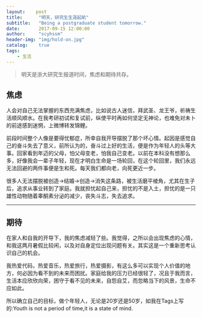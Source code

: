 ```yaml
---
layout:    post
title:      "明天，研究生生涯起航"
subtitle:   "Being a postgraduate student tomorrow."
date:       2017-09-15 12:00:00
author:     "scyhssm"
header-img: "img/hold-on.jpg"
catalog:    true
tags:
    - 生活
---
```


>明天是浙大研究生报道时间，焦虑和期待共存。


## 焦虑

人会对自己无法掌握的东西充满焦虑，比如说古人迷信，拜武圣、龙王爷，祈祷生活顺风顺水。在我考研初试和复试前，纵使平时再如何坚定无神论，也难免对未卜的前途感到迷惘，上微博转发锦鲤。

前段时间整个人像是要得忧郁症，所幸自我开导摆脱了那个坏心情。起因是感觉自己的奋斗失去了意义，前所认为的，奋斗过上好的生活，便是作为年轻人的头等大事。回家看到年迈的父母，怕父母变老，怕我自己变老。以前在本科没有想那么多，好像我会一辈子年轻，现在才明白生命是一场轮回，在这个轮回里，我们永远无法回避的两件事便是生和死。每天我们都向老，向死更近一步。

很多人无法摆脱被创造->结婚->创造->消失这条路，被生活磨平棱角，尤其在生子后，追求从事业转到了家庭。我就担忧起自己来，担忧的不是入土，担忧的是一只雄性动物随着睾酮素分泌的减少，丧失斗志，失去追求。


---


## 期待

在家人和自我的开导下，我的焦虑减轻了些。我觉得，之所以会出现焦虑的心情，和我这两月暑假比较闲，以及对自身定位出现问题有关。其实这是一个重新思考认识自己的机会。

我热爱代码，热爱音乐，热爱旅行，热爱摄影，有这么多可以实现个人价值的地方，何必因为看不到的未来而困扰。家庭给我的压力已经很轻了，况且于我而言，生活本应欣欣向荣，困守于看不见的未来，自怨自艾，而忽略当下的风景，生命不应如此。

所以确立自己的目标，做个年轻人，无论是20岁还是50岁，如我在Tags上写的:Youth is not a period of time,it is a state of mind.
